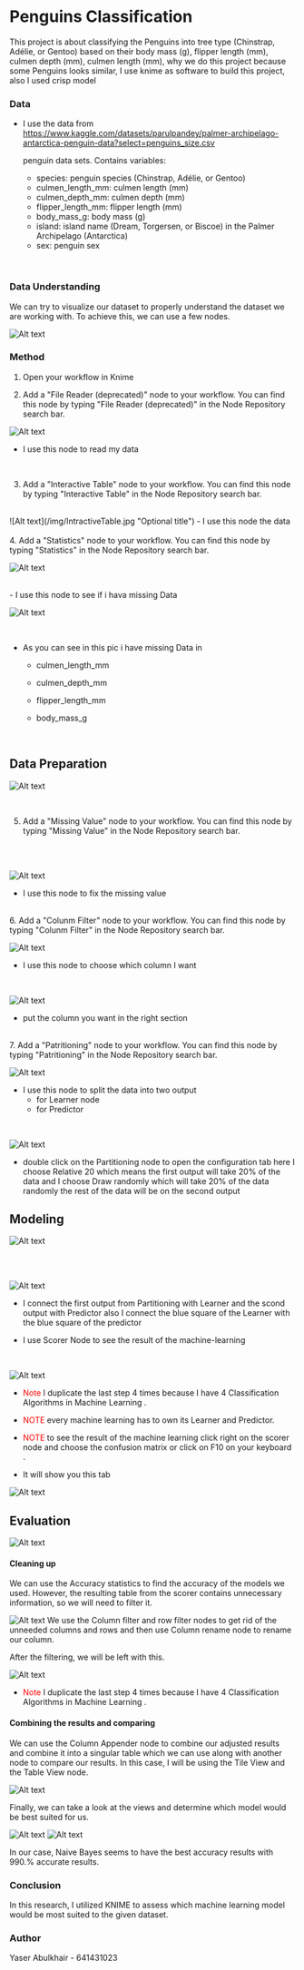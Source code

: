 # Penguins Classification
This project is about classifying the Penguins into tree type (Chinstrap, Adélie, or Gentoo) based on their body mass (g), flipper length (mm), culmen depth (mm), culmen length (mm), why we do this project because some Penguins looks similar, I use knime as software to build this project, also I used crisp model


### Data
- I use the data from https://www.kaggle.com/datasets/parulpandey/palmer-archipelago-antarctica-penguin-data?select=penguins_size.csv

  penguin data sets. Contains variables:

  - species: penguin species (Chinstrap, Adélie, or Gentoo)
  - culmen_length_mm: culmen length (mm)
  - culmen_depth_mm: culmen depth (mm)
  - flipper_length_mm: flipper length (mm)
  - body_mass_g: body mass (g)
  - island: island name (Dream, Torgersen, or Biscoe) in the Palmer Archipelago (Antarctica)
  - sex: penguin sex

<br>

### Data Understanding

We can try to visualize our dataset to properly understand the dataset we are working with. To achieve this, we can use a few nodes.



  ![Alt text](/img/DataUnderstanding.jpg "Optional title")



  ### Method
  1. Open your workflow in Knime

  2. Add a "File Reader (deprecated)" node to your workflow. You can find this node by typing "File Reader (deprecated)" in the Node Repository search bar.


  ![Alt text](/img/Screenshot%202023-03-01%20212723.jpg "Optional title")
    
 - I use this node to read my data

<br>

  3. Add a "Interactive Table" node to your workflow. You can find this node by typing "Interactive Table" in the Node Repository search bar.
<br>
      ![Alt text](/img/IntractiveTable.jpg "Optional title")
- I use this node the data
 <br>
<br>
  4. Add a "Statistics" node to your workflow. You can find this node by typing "Statistics" in the Node Repository search bar.  
<br>


 ![Alt text](/img/Statistics.jpg "Optional title")


<br>
- I use this node to see if i hava missing Data 

<br>

 ![Alt text](/img/missing%20value.jpg "Optional title")

   <br>
   
   - As you can see in this pic i have missing Data in 
      -  culmen_length_mm 
      
      -  culmen_depth_mm 
      
      -  flipper_length_mm 
 
      -  body_mass_g 
<br>

## Data Preparation

  ![Alt text](/img/DataPreparation.jpg "Optional title")

<br>

  5. Add a "Missing Value" node to your workflow. You can find this node by typing "Missing Value" in the Node Repository search bar.
<br>
 
 <br>

  ![Alt text](/img/Missing%20ValueNode.jpg "Optional title")
 <br>

  - I use this node to fix the missing value

<br>
6. Add a "Colunm Filter" node to your workflow. You can find this node by typing "Colunm Filter" in the Node Repository search bar.

<br>
  
  ![Alt text](/img/column.jpg "Optional title")
 <br>

  - I use this node to choose which column I want

 <br>
  
  ![Alt text](/img/ColumnFilterconfic.PNG "Optional title")

  - put the column you want in the right section


<br>
7. Add a "Patritioning" node to your workflow. You can find this node by typing "Patritioning" in the Node Repository search bar.

<br>
  
  ![Alt text](/img/Partitoning.JPG "Optional title")
 <br>

  - I use this node to split the data into two output 
       - for Learner node 
       - for Predictor

 <br>
  
  ![Alt text](/img/Partitioningconfic.JPG "Optional title")

  - double click on the Partitioning node to open the configuration tab here I choose Relative 20 which means the first output will take 20% of the data and I choose Draw randomly which will take 20% of the data randomly the rest of the data will be on the second output
## Modeling

   ![Alt text](/img/Modeling.jpg "Optional title")

<br>

  <br>

   ![Alt text](/img/firstMachine.JPG "Optional title")
  
  - I connect the first output from Partitioning with Learner and the scond output with Predictor also I connect the blue square of the Learner with the blue square of the predictor 

  - I use Scorer Node to see the result of the machine-learning

<br>

![Alt text](/img/Dublecat4.JPG "Optional title")

  - <span style="color:red">Note</span> I duplicate the last step 4 times because I have 4 Classification Algorithms in Machine Learning .

  -  <span style="color:red">NOTE</span> every machine learning has to own its Learner and Predictor.


  -  <span style="color:red">NOTE</span> to see the result of the machine learning click right on the scorer node and choose the confusion matrix or click on F10 on your keyboard . 

  - It will show you this tab

![Alt text](/img/resultMachine.JPG "Optional title")

## Evaluation

![Alt text](/img/Evaluation.jpg "Optional title")

#### Cleaning up 

We can use the Accuracy statistics to find the accuracy of the models we used. However, the resulting table from the scorer contains unnecessary information, so we will need to filter it.

![Alt text](/img/CleanUp.jpg "Optional title")
We use the Column filter and row filter nodes to get rid of the unneeded columns and rows and then use Column rename node to rename our column.
 
After the filtering, we will be left with this. 

![Alt text](/img/Afterfilterr.jpg "Optional title")

- <span style="color:red">Note</span> I duplicate the last step 4 times because I have 4 Classification Algorithms in Machine Learning .

#### Combining the results and comparing

We can use the Column Appender node to combine our adjusted results and combine it into a singular table which we can use along with another node to compare our results. In this case, I will be using the Tile View and the Table View node.

![Alt text](/img/column%20Appender.jpg "Optional title")

Finally, we can take a look at the views and determine which model would be best suited for us.

![Alt text](/img/TileView.jpg "Optional title")
![Alt text](/img/TableView.jpg "Optional title")

In our case, Naive Bayes seems to have the best accuracy results with 990.% accurate results.

### Conclusion
In this research, I utilized KNIME to assess which machine learning model would be most suited to the given dataset.

### Author
Yaser Abulkhair - 641431023

